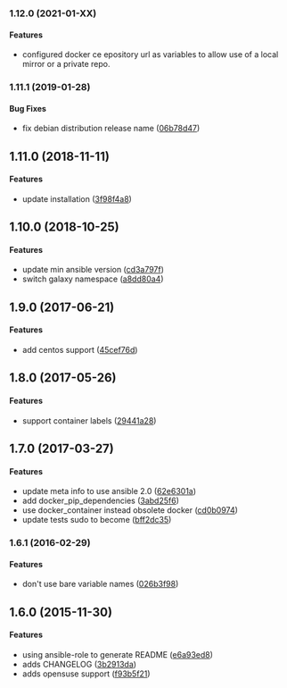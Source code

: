 <a name="1.12.O"></a>
### 1.12.0 (2021-01-XX)


#### Features

*   configured docker ce epository url as variables to allow use of a local mirror or a private repo. 

<a name="1.11.1"></a>
### 1.11.1 (2019-01-28)


#### Bug Fixes

*   fix debian distribution release name ([06b78d47](https://github.com/weareinteractive/ansible-docker/commit/06b78d47b3f509b790940ed71bc59d02a3b3aef6))



<a name="1.11.0"></a>
## 1.11.0 (2018-11-11)


#### Features

*   update installation ([3f98f4a8](https://github.com/weareinteractive/ansible-docker/commit/3f98f4a8f9d9e9b71b93d5bd1efa575a221e57f2))



<a name="1.10.0"></a>
## 1.10.0 (2018-10-25)


#### Features

*   update min ansible version ([cd3a797f](https://github.com/weareinteractive/ansible-docker/commit/cd3a797f3598c36b53e6acb50e740593f65b926e))
*   switch galaxy namespace ([a8dd80a4](https://github.com/weareinteractive/ansible-docker/commit/a8dd80a4bed697b8efa43bbaa4e2552406738197))



<a name="1.9.0"></a>
## 1.9.0 (2017-06-21)


#### Features

*   add centos support ([45cef76d](https://github.com/weareinteractive/ansible-docker/commit/45cef76daa06970fe16ee8f357dd9f5c87c43071))



<a name="1.8.0"></a>
## 1.8.0 (2017-05-26)


#### Features

*   support container labels ([29441a28](https://github.com/weareinteractive/ansible-docker/commit/29441a28a48518afb7def41e05f6c83dde1ef4db))



<a name="1.7.0"></a>
## 1.7.0 (2017-03-27)


#### Features

*   update meta info to use ansible 2.0 ([62e6301a](https://github.com/weareinteractive/ansible-docker/commit/62e6301a485678eec365a532d99c515502072472))
*   add docker_pip_dependencies ([3abd25f6](https://github.com/weareinteractive/ansible-docker/commit/3abd25f60063c4a1fe0b1867422c9f3df8934433))
*   use docker_container instead obsolete docker ([cd0b0974](https://github.com/weareinteractive/ansible-docker/commit/cd0b0974c301b23c94e0408e8b903cd2737510af))
*   update tests sudo to become ([bff2dc35](https://github.com/weareinteractive/ansible-docker/commit/bff2dc3513fb4f548da207d238f421edec9f1521))



<a name="1.6.1"></a>
### 1.6.1 (2016-02-29)


#### Features

*   don't use bare variable names ([026b3f98](https://github.com/weareinteractive/ansible-docker/commit/026b3f988217ed6c74efbe6c362295fc62b1efdf))



<a name="1.6.0"></a>
## 1.6.0 (2015-11-30)


#### Features

*   using ansible-role to generate README ([e6a93ed8](https://github.com/weareinteractive/ansible-docker/commit/e6a93ed837e92ad85fc5ec040fe38afb5417771f))
*   adds CHANGELOG ([3b2913da](https://github.com/weareinteractive/ansible-docker/commit/3b2913da9e5b03c5ad66b7c3e277cf75ac34e050))
*   adds opensuse support ([f93b5f21](https://github.com/weareinteractive/ansible-docker/commit/f93b5f2104e6a6154d95ace2b3fd5824e7ad1d3d))
